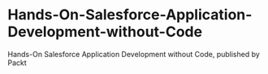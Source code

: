 # Hands-On-Salesforce-Application-Development-without-Code
Hands-On Salesforce Application Development without Code, published by Packt
